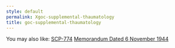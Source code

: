 ```yaml
---
style: default
permalink: Xgoc-supplemental-thaumatology
title: goc-supplemental-thaumatology
---
```

You may also like:
[SCP-774](http://scp-wiki.net/scp-774)
[Memorandum Dated 6 November 1944](http://scp-wiki.net/memorandum-dated-6-november-1944)